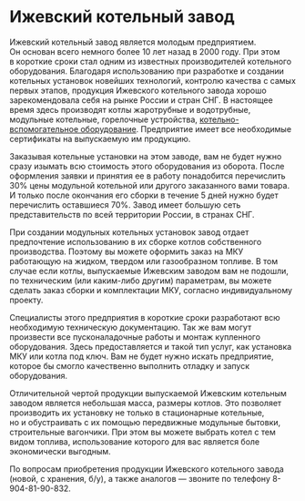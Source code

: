 # Ижевский котельный завод

Ижевский котельный завод является молодым предприятием. Он основан всего
немного более 10 лет назад в 2000 году. При этом в короткие сроки стал одним
из известных производителей котельного оборудования. Благодаря использованию
при разработке и создании котельных установок новейших технологий, контролю
качества с самых первых этапов, продукция Ижевского котельного завода хорошо
зарекомендовала себя на рынке России и стран СНГ. В настоящее время здесь
производят котлы жаротрубные и водотрубные, модульные котельные, горелочные
устройства, [котельно-вспомогательное
оборудование](http://www.teplokomplekt.com/). Предприятие имеет все
необходимые сертификаты на выпускаемую им продукцию.

Заказывая котельные установки на этом заводе, вам не будет нужно сразу изымать
всю стоимость этого оборудования из оборота. После оформления заявки и
принятия ее в работу понадобится перечислить 30% цены модульной котельной или
другого заказанного вами товара. И только после окончания его сборки в течение
5 дней нужно будет перечислить оставшиеся 70%. Завод имеет большую сеть
представительств по всей территории России, в странах СНГ.

При создании модульных котельных установок завод отдает предпочтение
использованию в их сборке котлов собственного производства. Поэтому вы можете
оформить заказ на МКУ работающую на жидком, твердом или газообразном топливе.
В том случае если котлы, выпускаемые Ижевским заводом вам не подошли, по
техническим (или каким-либо другим) параметрам, вы можете сделать заказ сборки
и комплектации МКУ, согласно индивидуальному проекту.

Специалисты этого предприятия в короткие сроки разработают всю необходимую
техническую документацию. Так же вам могут произвести все пусконаладочные
работы и монтаж купленного оборудования. Здесь предоставляется и такой тип
услуг, как установка МКУ или котла под ключ. Вам не будет нужно искать
предприятие, которое бы смогло качественно выполнить отладку и запуск
оборудования.

Отличительной чертой продукции выпускаемой Ижевским котельным заводом является
небольшая масса, размеры котлов. Это позволяет производить их установку не
только в стационарные котельные, но и обустраивать с их помощью передвижные
модульные бытовки, строительные вагончики. При этом вы можете выбрать котел с
тем видом топлива, использование которого для вас является боле экономически
выгодным.

По вопросам приобретения продукции Ижевского котельного завода (новой, с
хранения, б/у), а также аналогов — звоните по телефону 8-904-81-90-832.

